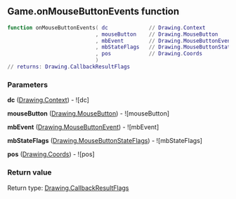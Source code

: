 ## Game.onMouseButtonEvents function


```lua
function onMouseButtonEvents( dc             // Drawing.Context
                            , mouseButton    // Drawing.MouseButton
                            , mbEvent        // Drawing.MouseButtonEvent
                            , mbStateFlags   // Drawing.MouseButtonStateFlags
                            , pos            // Drawing.Coords
                            )
// returns: Drawing.CallbackResultFlags
```


### Parameters

**dc** ([Drawing.Context](../Drawing/Context.md)) - ![dc]

**mouseButton** ([Drawing.MouseButton](../Drawing/MouseButton.md)) - ![mouseButton]

**mbEvent** ([Drawing.MouseButtonEvent](../Drawing/MouseButtonEvent.md)) - ![mbEvent]

**mbStateFlags** ([Drawing.MouseButtonStateFlags](../Drawing/MouseButtonStateFlags.md)) - ![mbStateFlags]

**pos** ([Drawing.Coords](../Drawing/Coords.md)) - ![pos]

### Return value

Return type: [Drawing.CallbackResultFlags](../Drawing/CallbackResultFlags.md)

